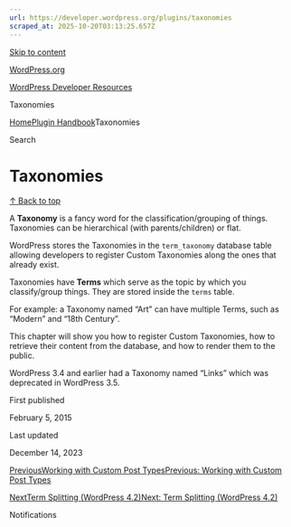 ```yaml
---
url: https://developer.wordpress.org/plugins/taxonomies
scraped_at: 2025-10-20T03:13:25.657Z
---
```


[Skip to content](https://developer.wordpress.org/plugins/taxonomies/#wp--skip-link--target)

[WordPress.org](https://wordpress.org/)

[WordPress Developer Resources](https://developer.wordpress.org/)

Taxonomies


[Home](https://developer.wordpress.org/)[Plugin Handbook](https://developer.wordpress.org/plugins/)Taxonomies

Search

# Taxonomies

[↑ Back to top](https://developer.wordpress.org/plugins/taxonomies/#wp--skip-link--target)

A **Taxonomy** is a fancy word for the classification/grouping of things. Taxonomies can be hierarchical (with parents/children) or flat.

WordPress stores the Taxonomies in the `term_taxonomy` database table allowing developers to register Custom Taxonomies along the ones that already exist.

Taxonomies have **Terms** which serve as the topic by which you classify/group things. They are stored inside the `terms` table.

For example: a Taxonomy named “Art” can have multiple Terms, such as “Modern” and “18th Century”.

This chapter will show you how to register Custom Taxonomies, how to retrieve their content from the database, and how to render them to the public.

WordPress 3.4 and earlier had a Taxonomy named “Links” which was deprecated in WordPress 3.5.

First published

February 5, 2015

Last updated

December 14, 2023

[PreviousWorking with Custom Post TypesPrevious: Working with Custom Post Types](https://developer.wordpress.org/plugins/post-types/working-with-custom-post-types/)

[NextTerm Splitting (WordPress 4.2)Next: Term Splitting (WordPress 4.2)](https://developer.wordpress.org/plugins/taxonomies/split-terms-wp-4-2/)

Notifications